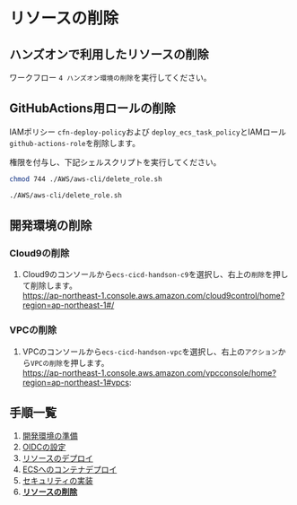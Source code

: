 # リソースの削除

## ハンズオンで利用したリソースの削除

ワークフロー `4 ハンズオン環境の削除`を実行してください。

## GitHubActions用ロールの削除

IAMポリシー `cfn-deploy-policy`および `deploy_ecs_task_policy`とIAMロール `github-actions-role`を削除します。

権限を付与し、下記シェルスクリプトを実行してください。

```bash
chmod 744 ./AWS/aws-cli/delete_role.sh
```

```bash
./AWS/aws-cli/delete_role.sh
```

## 開発環境の削除

### Cloud9の削除

1. Cloud9のコンソールから`ecs-cicd-handson-c9`を選択し、右上の`削除`を押して削除します。  
https://ap-northeast-1.console.aws.amazon.com/cloud9control/home?region=ap-northeast-1#/

### VPCの削除

1. VPCのコンソールから`ecs-cicd-handson-vpc`を選択し、右上の`アクション`から`VPCの削除`を押します。  
https://ap-northeast-1.console.aws.amazon.com/vpcconsole/home?region=ap-northeast-1#vpcs:

## 手順一覧

1. [開発環境の準備](../10_開発環境の準備/environment_preparation.md)
2. [OIDCの設定](../20_OIDCの設定/setting_OIDC.md)
3. [リソースのデプロイ](../30_リソースのデプロイ/deploy_resource.md)
4. [ECSへのコンテナデプロイ](../40_ECSへのコンテナデプロイ/deploy_container.md)
5. [セキュリティの実装](../50_セキュリティの実装/security_scan.md)
6. [**リソースの削除**](../60_リソースの削除/delete_resource.md)
